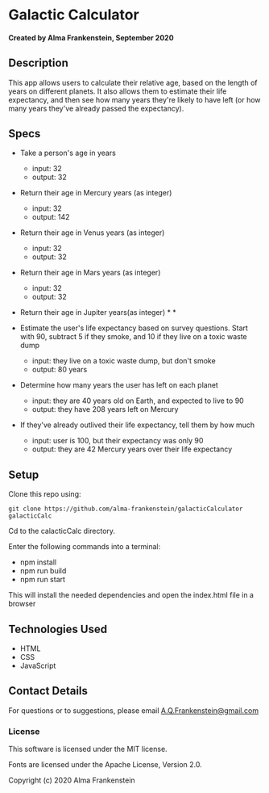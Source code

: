 # Galactic Calculator 

#### Created by Alma Frankenstein, September 2020

## Description
This app allows users to calculate their relative age, based on the length of years on different planets. It also allows them to estimate their life expectancy, and then see how many years they're likely to have left (or how many years they've already passed the expectancy).


## Specs

* Take a person's age in years
  * input: 32
  * output: 32

* Return their age in Mercury years (as integer)
  * input: 32
  * output: 142
  

* Return their age in Venus years (as integer)
  * input: 32
  * output: 32

* Return their age in Mars years (as integer)
  * input: 32
  * output: 32

* Return their age in Jupiter years(as integer)
  *
  *

* Estimate the user's life expectancy based on survey questions. Start with 90, subtract 5 if they smoke, and 10 if they live on a toxic waste dump
  * input: they live on a toxic waste dump, but don't smoke
  * output: 80 years

* Determine how many years the user has left on each planet
  * input: they are 40 years old on Earth, and expected to live to 90
  * output: they have 208 years left on Mercury

* If they've already outlived their life expectancy, tell them by how much
  * input: user is 100, but their expectancy was only 90
  * output: they are 42 Mercury years over their life expectancy


## Setup

Clone this repo using:

```git clone https://github.com/alma-frankenstein/galacticCalculator galacticCalc```

Cd to the calacticCalc directory.

Enter the following commands into a terminal:

* npm install
* npm run build
* npm run start

This will install the needed dependencies and open the index.html file in a browser



## Technologies Used

* HTML
* CSS
* JavaScript

## Contact Details

For questions or to suggestions, please email A.Q.Frankenstein@gmail.com

### License

This software is licensed under the MIT license.

Fonts are licensed under the Apache License, Version 2.0.

Copyright (c) 2020 Alma Frankenstein
